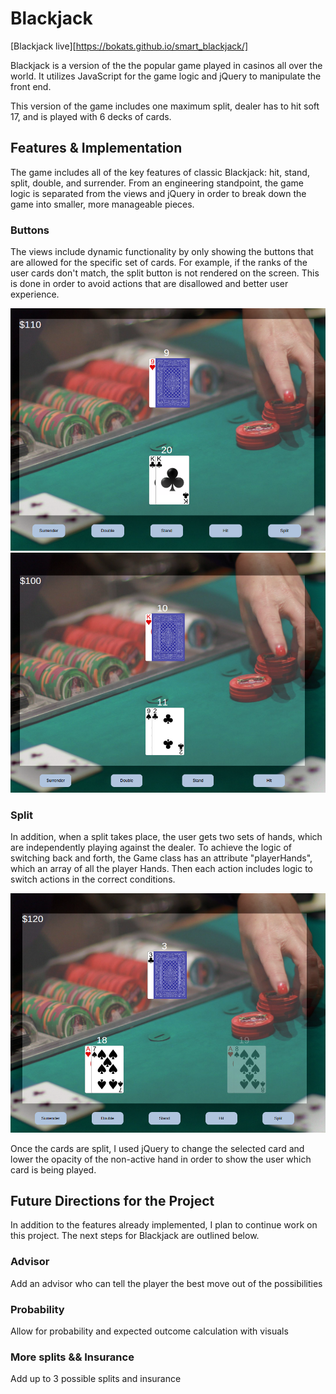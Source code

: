# Blackjack

[Blackjack live][https://bokats.github.io/smart_blackjack/]

Blackjack is a version of the the popular game played in casinos all over the world. It utilizes
JavaScript for the game logic and jQuery to manipulate the front end.

This version of the game includes one maximum split, dealer has to hit soft 17, and is played with 6 decks of cards.

## Features & Implementation

The game includes all of the key features of classic Blackjack: hit, stand, split, double, and surrender. From an engineering standpoint, the game logic is separated from the views and jQuery in order to break down the game into smaller, more manageable pieces.

### Buttons

The views include dynamic functionality by only showing the buttons that are allowed for the specific set of cards. For example, if the ranks of the user cards don't match, the split button is not rendered on the screen. This is done in order to avoid actions that are disallowed and better user experience.

![alt tag](./images/split.png)
![alt tag](./images/no_split.png)

### Split

In addition, when a split takes place, the user gets two sets of hands, which are independently playing against the dealer. To achieve the logic of switching back and forth, the Game class has an attribute "playerHands", which an array of all the player Hands. Then each action includes logic to switch actions in the correct conditions.

![alt tag](./images/split_show.png)

Once the cards are split, I used jQuery to change the selected card and lower the opacity of the non-active hand in order to show the user which card is being played.

## Future Directions for the Project

In addition to the features already implemented, I plan to continue work on this project.  The next steps for Blackjack are outlined below.

### Advisor

Add an advisor who can tell the player the best move out of the possibilities

### Probability

Allow for probability and expected outcome calculation with visuals

### More splits && Insurance

Add up to 3 possible splits and insurance
